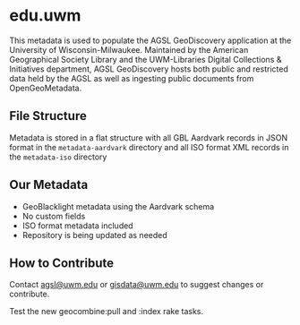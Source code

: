 # edu.uwm

This metadata is used to populate the AGSL GeoDiscovery application at the University of Wisconsin-Milwaukee.
Maintained by the American Geographical Society Library and the UWM-Libraries Digital Collections & Initiatives department,
AGSL GeoDiscovery hosts both public and restricted data held by the AGSL as well as ingesting public documents
from OpenGeoMetadata.

## File Structure

Metadata is stored in a flat structure with all GBL Aardvark records in JSON format in the `metadata-aardvark` directory 
and all ISO format XML records in the `metadata-iso` directory

## Our Metadata

* GeoBlacklight metadata using the Aardvark schema
* No custom fields
* ISO format metadata included
* Repository is being updated as needed

## How to Contribute

Contact agsl@uwm.edu or gisdata@uwm.edu to suggest changes or contribute.

Test the new geocombine:pull and :index rake tasks.
